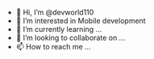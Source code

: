 - 👋 Hi, I’m @devworld110
- 👀 I’m interested in Mobile development
- 🌱 I’m currently learning ...
- 💞️ I’m looking to collaborate on ...
- 📫 How to reach me ...

<!---
devworld110/devworld110 is a ✨ special ✨ repository because its `README.md` (this file) appears on your GitHub profile.
You can click the Preview link to take a look at your changes.
--->
